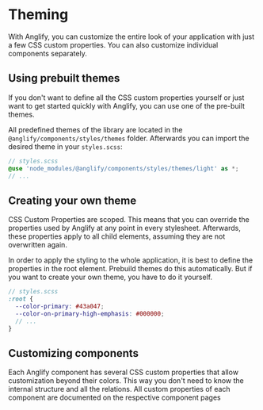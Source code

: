 # Theming

With Anglify, you can customize the entire look of your application with just a few CSS custom properties. You can also customize
individual components separately.

## Using prebuilt themes

If you don't want to define all the CSS custom properties yourself or just want to get started quickly with Anglify, you can use one of the pre-built themes.

All predefined themes of the library are located in the `@anglify/components/styles/themes` folder. Afterwards you can import
the desired theme in your `styles.scss`:

```scss
// styles.scss
@use 'node_modules/@anglify/components/styles/themes/light' as *;
// ...
```

## Creating your own theme

CSS Custom Properties are scoped. This means that you can override the properties used by Anglify at any point in every stylesheet.
Afterwards, these properties apply to all child elements, assuming they are not overwritten again.

In order to apply the styling to the whole application, it is best to define the properties in the root element. Prebuild themes do this
automatically. But if you want to create your own theme, you have to do it yourself.

```scss
// styles.scss
:root {
  --color-primary: #43a047;
  --color-on-primary-high-emphasis: #000000;
  // ...
}
```

## Customizing components

Each Anglify component has several CSS custom properties that allow customization beyond their colors. This way you don't need to know the
internal structure and all the relations. All custom properties of each component are documented on the respective component pages
